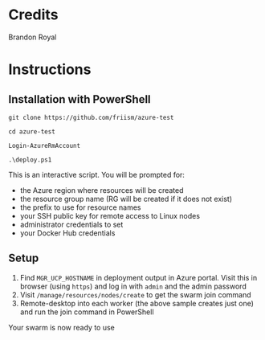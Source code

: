 # Credits

Brandon Royal

# Instructions

## Installation with PowerShell

```
git clone https://github.com/friism/azure-test

cd azure-test

Login-AzureRmAccount

.\deploy.ps1
```

This is an interactive script. You will be prompted for:

- the Azure region where resources will be created
- the resource group name (RG will be created if it does not exist)
- the prefix to use for resource names
- your SSH public key for remote access to Linux nodes
- administrator credentials to set
- your Docker Hub credentials

## Setup

1. Find `MGR_UCP_HOSTNAME` in deployment output in Azure portal. Visit this in browser (using `https`) and log in with `admin` and the admin password
2. Visit `/manage/resources/nodes/create` to get the swarm join command
3. Remote-desktop into each worker (the above sample creates just one) and run the join command in PowerShell

Your swarm is now ready to use